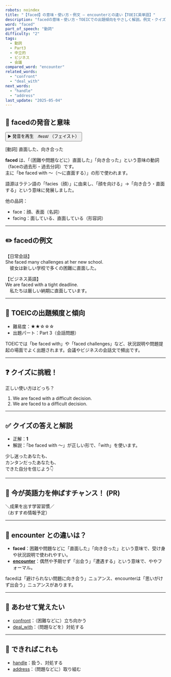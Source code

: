 ```yaml
---
robots: noindex
title: "【faced】の意味・使い方・例文 ― encounterとの違い【TOEIC英単語】"
description: "facedの意味・使い方・TOEICでの出題傾向をやさしく解説。例文・クイズ付きでencounterとの違いもわかりやすく学べます。"
word: "faced"
part_of_speech: "動詞"
difficulty: "2"
tags:
  - 動詞
  - Part3
  - 中立的
  - ビジネス
  - 会議
compared_word: "encounter"
related_words:
  - "confront"
  - "deal_with"
next_words:
  - "handle"
  - "address"
last_update: "2025-05-04"
---
```


## 🔰 facedの発音と意味

<button class="play-audio" onclick="playTTS('faced')">
  <span class="play-audio-main">
    ▶️ 発音を再生　/feɪst/
  </span>
  <span class="play-audio-sub">
    （フェイスト）
  </span>
</button>

[動詞] 直面した、向き合った

**faced** は、「（困難や問題などに）直面した」「向き合った」という意味の動詞（faceの過去形・過去分詞）です。  
主に「be faced with ～（～に直面する）」の形で使われます。

語源はラテン語の「facies（顔）」に由来し、「顔を向ける」→「向き合う・直面する」という意味に発展しました。

他の品詞：  
- face：顔、表面（名詞）
- facing：面している、直面している（形容詞）

---

## ✏️ facedの例文

【日常会話】  
She faced many challenges at her new school.  
　彼女は新しい学校で多くの困難に直面した。

【ビジネス英語】  
We are faced with a tight deadline.  
　私たちは厳しい納期に直面しています。

---

## 🎯 TOEICの出題頻度と傾向

- 難易度：★★☆☆☆
- 出題パート：Part 3（会話問題）

TOEICでは「be faced with」や「faced challenges」など、状況説明や問題提起の場面でよく出題されます。会議やビジネスの会話文で頻出です。

---

## ❓ クイズに挑戦！

正しい使い方はどっち？

1. We are faced with a difficult decision.  
2. We are faced to a difficult decision.

---

## ✅ クイズの答えと解説

- 正解：**1**
- 解説：「be faced with ～」が正しい形で、「with」を使います。

少し迷ったあなたも、  
カンタンだったあなたも、  
できた自分を信じよう👇️

---

## 🚀 今が英語力を伸ばすチャンス！ (PR)

<div class="info-center">
＼成果を出す学習習慣／<br>  
（おすすめ情報予定）
</div>

---

## 🤔  encounter との違いは？

- **faced**：困難や問題などに「直面した」「向き合った」という意味で、受け身や状況説明で使われやすい。
- **[encounter](/encounter)**：偶然や予期せず「出会う」「遭遇する」という意味で、ややフォーマル。

facedは「避けられない問題に向き合う」ニュアンス、encounterは「思いがけず出会う」ニュアンスがあります。

---

## 🧩 あわせて覚えたい

- [confront](/confront)：（困難などに）立ち向かう
- [deal_with](/deal_with)：（問題などを）対処する

---

## 📖 できればこれも

- [handle](/handle)：扱う、対処する
- [address](/address)：（問題などに）取り組む

<!-- cvid: aid49_bid26 -->
